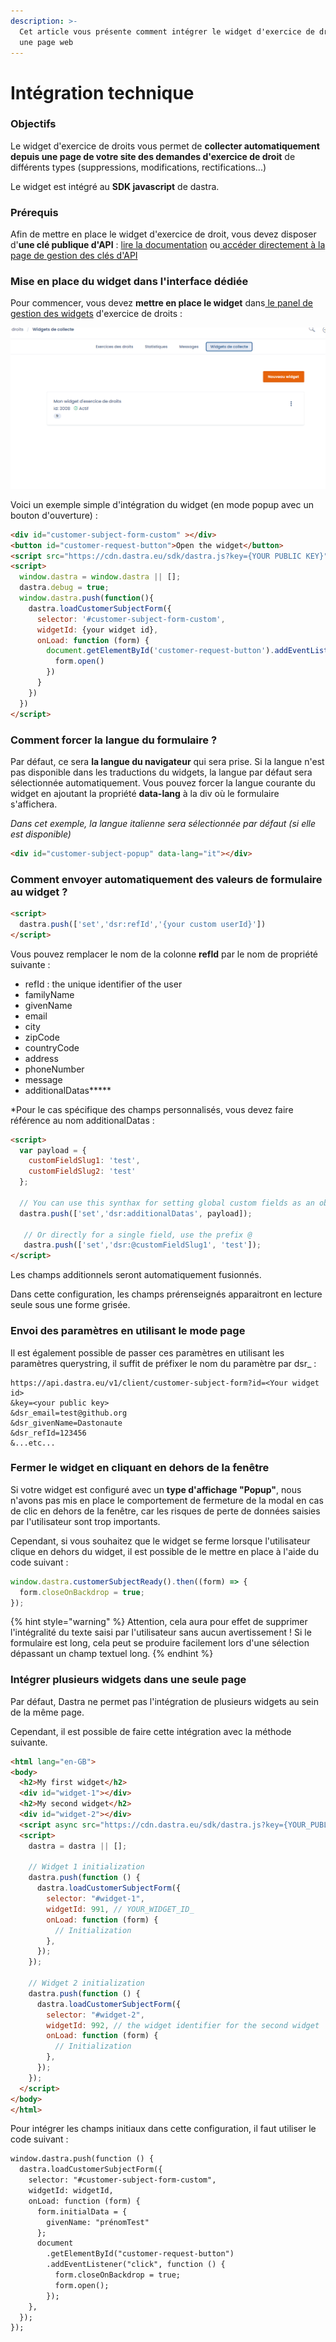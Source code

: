```yaml
---
description: >-
  Cet article vous présente comment intégrer le widget d'exercice de droit dans
  une page web
---
```


# Intégration technique

### Objectifs

Le widget d'exercice de droits vous permet de **collecter automatiquement depuis une page de votre site des demandes d'exercice de droit** de différents types (suppressions, modifications, rectifications...)

Le widget est intégré au **SDK javascript** de dastra.

### Prérequis

Afin de mettre en place le widget d'exercice de droit, vous devez disposer d'**une clé publique d'API** : [lire la documentation](../settings/gestion-des-cles-dapi.md) ou[ accéder directement à la page de gestion des clés d'API](https://app.dasta.eu/general-settings/api)

### Mise en place du widget dans l'interface dédiée

Pour commencer, vous devez **mettre en place le widget** dans[ le panel de gestion des widgets](https://app.dasta.eu/workspace/data-subject-request/integrations) d'exercice de droits :&#x20;

![](<../../.gitbook/assets/image (250) (1) (1) (1).png>)

Voici un exemple simple d'intégration du widget (en mode popup avec un bouton d'ouverture) :

```html
<div id="customer-subject-form-custom" ></div>
<button id="customer-request-button">Open the widget</button>
<script src="https://cdn.dastra.eu/sdk/dastra.js?key={YOUR PUBLIC KEY}" async></script>
<script>
  window.dastra = window.dastra || [];
  dastra.debug = true;
  window.dastra.push(function(){
    dastra.loadCustomerSubjectForm({
      selector: '#customer-subject-form-custom',
      widgetId: {your widget id},
      onLoad: function (form) {
        document.getElementById('customer-request-button').addEventListener('click',function () {
          form.open()
        })
      }
    })
  })
</script>
```

### Comment forcer la langue du formulaire ?

Par défaut, ce sera **la langue du navigateur** qui sera prise. Si la langue n'est pas disponible dans les traductions du widgets, la langue par défaut sera sélectionnée automatiquement. Vous pouvez forcer la langue courante du widget en ajoutant la propriété **data-lang** à la div où le formulaire s'affichera.

_Dans cet exemple, la langue italienne sera sélectionnée par défaut (si elle est disponible)_

```html
<div id="customer-subject-popup" data-lang="it"></div>
```



### Comment envoyer automatiquement des valeurs de formulaire au widget ?

```html
<script>
  dastra.push(['set','dsr:refId','{your custom userId}'])
</script>
```

Vous pouvez remplacer le nom de la colonne **refId** par le nom de propriété suivante :&#x20;

* refId : the unique identifier of the user
* familyName&#x20;
* givenName
* email
* city
* zipCode
* countryCode
* address
* phoneNumber
* message
* additionalDatas**\***

\*Pour le cas spécifique des champs personnalisés, vous devez faire référence au nom additionalDatas :

```html
<script>
  var payload = {
    customFieldSlug1: 'test', 
    customFieldSlug2: 'test'
  };
  
  // You can use this synthax for setting global custom fields as an object
  dastra.push(['set','dsr:additionalDatas', payload]);
  
   // Or directly for a single field, use the prefix @
   dastra.push(['set','dsr:@customFieldSlug1', 'test']);
</script>
```

Les champs additionnels seront automatiquement fusionnés.

Dans cette configuration, les champs prérenseignés apparaitront en lecture seule sous une forme grisée.&#x20;



### Envoi des paramètres en utilisant le mode page

Il est également possible de passer ces paramètres en utilisant les paramètres querystring, il suffit de préfixer le nom du paramètre par dsr\_ :&#x20;

```url
https://api.dastra.eu/v1/client/customer-subject-form?id=<Your widget id>
&key=<your public key>
&dsr_email=test@github.org
&dsr_givenName=Dastonaute
&dsr_refId=123456
&...etc...
```

### Fermer le widget en cliquant en dehors de la fenêtre

Si votre widget est configuré avec un **type d'affichage "Popup"**, nous n'avons pas mis en place le comportement de fermeture de la modal en cas de clic en dehors de la fenêtre, car les risques de perte de données saisies par l'utilisateur sont trop importants.

Cependant, si vous souhaitez que le widget se ferme lorsque l'utilisateur clique en dehors du widget, il est possible de le mettre en place à l'aide du code suivant :&#x20;

```javascript
window.dastra.customerSubjectReady().then((form) => { 
  form.closeOnBackdrop = true; 
});
```

{% hint style="warning" %}
Attention, cela aura pour effet de supprimer l'intégralité du texte saisi par l'utilisateur sans aucun avertissement ! Si le formulaire est long, cela peut se produire facilement lors d'une sélection dépassant un champ textuel long.
{% endhint %}

### Intégrer plusieurs widgets dans une seule page

Par défaut, Dastra ne permet pas l'intégration de plusieurs widgets au sein de la même page.&#x20;

Cependant, il est possible de faire cette intégration avec la méthode suivante.&#x20;

```html
<html lang="en-GB">
<body>
  <h2>My first widget</h2>
  <div id="widget-1"></div>
  <h2>My second widget</h2>
  <div id="widget-2"></div>
  <script async src="https://cdn.dastra.eu/sdk/dastra.js?key={YOUR_PUBLIC_KEY}"></script>
  <script>
    dastra = dastra || [];
    
    // Widget 1 initialization
    dastra.push(function () {
      dastra.loadCustomerSubjectForm({
        selector: "#widget-1",
        widgetId: 991, // YOUR_WIDGET_ID_
        onLoad: function (form) {
          // Initialization
        },
      });
    });

    // Widget 2 initialization
    dastra.push(function () {
      dastra.loadCustomerSubjectForm({
        selector: "#widget-2",
        widgetId: 992, // the widget identifier for the second widget
        onLoad: function (form) {
          // Initialization
        },
      });
    });
  </script>
</body>
</html>
```

Pour intégrer les champs initiaux dans cette configuration, il faut utiliser le code suivant :&#x20;

```html
window.dastra.push(function () {
  dastra.loadCustomerSubjectForm({
    selector: "#customer-subject-form-custom",
    widgetId: widgetId,
    onLoad: function (form) {
      form.initialData = {
        givenName: "prénomTest"
      };
      document
        .getElementById("customer-request-button")
        .addEventListener("click", function () {
          form.closeOnBackdrop = true;
          form.open();
        });
    },
  });
});
```
